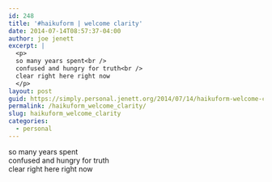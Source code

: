 ```yaml
---
id: 248
title: '#haikuform | welcome clarity'
date: 2014-07-14T08:57:37-04:00
author: joe jenett
excerpt: |
  <p>
  so many years spent<br />
  confused and hungry for truth<br />
  clear right here right now
  </p>
layout: post
guid: https://simply.personal.jenett.org/2014/07/14/haikuform-welcome-clarity/
permalink: /haikuform_welcome_clarity/
slug: haikuform_welcome_clarity
categories:
  - personal
---
```

so many years spent  
confused and hungry for truth  
clear right here right now